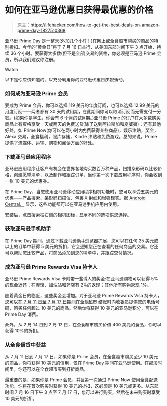 # 如何在亚马逊优惠日获得最优惠的价格

> 原文：<https://lifehacker.com/how-to-get-the-best-deals-on-amazon-prime-day-1827510368>

亚马逊 Prime Day 是一整天(外加几个小时！)在网上或全食超市购买的商品的特别折扣。今年的“黄金日”将于 7 月 16 日举行，从美国东部时间下午 3 点开始，持续 36 个小时。要获得大多数(但不是全部)交易的资格，你必须是亚马逊 Prime 会员，所以我们建议你注册。

Watch

以下是你应该知道的，以充分利用你的亚马逊优惠日庆祝活动。

### 如何成为亚马逊 Prime 会员

要成为 Prime 会员，你可以选择 119 美元的年度订阅，也可以选择 12.99 美元的月度订阅——两者都有 30 天的试用期，在此期间你可以取消订阅而无需支付一分钱。(如果你是学生，你会有 6 个月的试用期。)亚马逊 Prime 的订户在大多数购买商品上有资格享受一天或两天的免费送货(除了送到阿拉斯加和夏威夷)；还有其他好处，如 Prime Now(你可以在两小时内免费获得某些商品)，娱乐津贴，奖金，Alexa 交易，全食福利，照片存储，Kindle 津贴和免费游戏。总的来说，Prime 提供了流媒体、运输、购物和阅读方面的好处。

### 下载亚马逊应用程序

亚马逊应用程序让客户有机会在世界各地购买数百万种产品，扫描条形码以比较价格，创建愿望清单，以及制作和跟踪订单。当你第一次下载应用程序时，你会收到一张 10 美元的优惠券。

在 Prime Day，当您使用亚马逊移动应用程序相机功能时，您可以享受五美元的优惠——产品搜索、条形码扫描仪、包裹 X 射线和增强现实。据 [Android Central、](https://www.androidcentral.com/heres-how-earn-30-your-prime-day-purchases-year) 显示，这些功能都可以在亚马逊手机应用内使用。

安装后，点击搜索栏右侧的相机图标，显示不同的选项供您选择。

### 获取亚马逊手机助手

在 Prime Day 期间，通过下载亚马逊助手浏览器扩展，您可以在任何 25 美元或以上的订单中获得 5 美元的折扣，它会通知您正在查看的任何商品的交易。它还可以帮助您比较产品，将商品添加到您的清单中，并跟踪交付情况。

### 成为亚马逊 Prime Rewards Visa 持卡人

亚马逊 Prime Rewards Visa 卡附带一些诱人的奖金:在亚马逊购物可以获得 5%的现金返还；在餐馆、加油站和药店有 2%的返现；其他所有购物返现 1%。

随着黄金日的临近，这些奖金会增加。对于亚马逊 Prime Rewards Visa 持卡人，[您可以在 7 月 11 日至 7 月 17 日期间在全食超市](http://www.supermarketnews.com/marketing/amazon-whole-foods-sweeten-prime-day-deal) 结账时向收银员提供您的电话号码，购买任何超过 10 美元的商品。然后你将获得 10 美元的亚马逊积分，可以在 Prime Day 消费。

此外，从 7 月 14 日到 7 月 17 日，在全食超市购买价值 400 美元的食品，你可以获得 10%的折扣。

### 从全食信贷中获益

从 7 月 11 日到 7 月 17 日，如果你是 Prime 会员，在全食超市购买至少 10 美元的商品，你将获得 10 美元的信用，仅在 Prime Day 期间在亚马逊使用。在那段时间里，你还可以在全食超市买到打折商品。

最重要的是，如果你是 Prime 会员，并且第一次通过 Prime Now 使用全食配送功能，你将在首次购买时获得 10 美元的折扣，这必须是 10 美元或更多。从东部时间 7 月 16 日下午 3 点至 7 月 17 日，您可以进行购买，然后在未来购买时享受 10 美元的折扣。